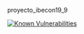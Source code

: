 proyecto_ibecon19_9

<a href="https://snyk.io//test/github/sosan/proyectoibecon19_9?targetFile=requirements.txt"><img src="https://snyk.io//test/github/sosan/proyectoibecon19_9/badge.svg?targetFile=requirements.txt" alt="Known Vulnerabilities" data-canonical-src="https://snyk.io//test/github/sosan/proyectoibecon19_9?targetFile=requirements.txt" style="max-width:100%;"></a>
